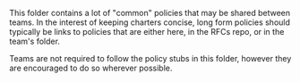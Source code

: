 This folder contains a lot of "common" policies that may be shared between teams. In the interest of keeping charters concise, long form policies should typically be links to policies that are either here, in the RFCs repo, or in the team's folder.

Teams are not required to follow the policy stubs in this folder, however they are encouraged to do so wherever possible.

